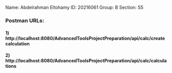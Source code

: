 Name: Abdelrahman Eltohamy
ID: 20216061
Group: B
Section: S5


### Postman URLs:
#### 1) http://localhost:8080/AdvancedToolsProjectPreparation/api/calc/createcalculation
#### 2) http://localhost:8080/AdvancedToolsProjectPreparation/api/calc/calculations
